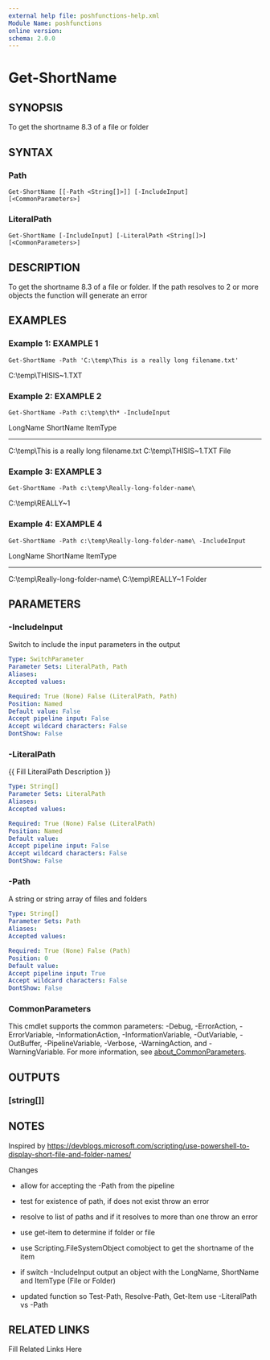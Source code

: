 ```yaml
---
external help file: poshfunctions-help.xml
Module Name: poshfunctions
online version: 
schema: 2.0.0
---
```


# Get-ShortName

## SYNOPSIS

To get the shortname 8.3 of a file or folder

## SYNTAX

### Path

```
Get-ShortName [[-Path <String[]>]] [-IncludeInput] [<CommonParameters>]
```

### LiteralPath

```
Get-ShortName [-IncludeInput] [-LiteralPath <String[]>] [<CommonParameters>]
```

## DESCRIPTION

To get the shortname 8.3 of a file or folder.
If the path resolves to 2 or more objects the function will generate an error


## EXAMPLES

### Example 1: EXAMPLE 1

```
Get-ShortName -Path 'C:\temp\This is a really long filename.txt'
```

C:\temp\THISIS~1.TXT





### Example 2: EXAMPLE 2

```
Get-ShortName -Path c:\temp\th* -IncludeInput
```

LongName                                   ShortName            ItemType
--------                                   ---------            --------
C:\temp\This is a really long filename.txt C:\temp\THISIS~1.TXT File





### Example 3: EXAMPLE 3

```
Get-ShortName -Path c:\temp\Really-long-folder-name\
```

C:\temp\REALLY~1





### Example 4: EXAMPLE 4

```
Get-ShortName -Path c:\temp\Really-long-folder-name\ -IncludeInput
```

LongName                         ShortName        ItemType
--------                         ---------        --------
C:\temp\Really-long-folder-name\ C:\temp\REALLY~1 Folder






## PARAMETERS

### -IncludeInput

Switch to include the input parameters in the output

```yaml
Type: SwitchParameter
Parameter Sets: LiteralPath, Path
Aliases: 
Accepted values: 

Required: True (None) False (LiteralPath, Path)
Position: Named
Default value: False
Accept pipeline input: False
Accept wildcard characters: False
DontShow: False
```

### -LiteralPath

{{ Fill LiteralPath Description }}

```yaml
Type: String[]
Parameter Sets: LiteralPath
Aliases: 
Accepted values: 

Required: True (None) False (LiteralPath)
Position: Named
Default value: 
Accept pipeline input: False
Accept wildcard characters: False
DontShow: False
```

### -Path

A string or string array of files and folders

```yaml
Type: String[]
Parameter Sets: Path
Aliases: 
Accepted values: 

Required: True (None) False (Path)
Position: 0
Default value: 
Accept pipeline input: True
Accept wildcard characters: False
DontShow: False
```


### CommonParameters

This cmdlet supports the common parameters: -Debug, -ErrorAction, -ErrorVariable, -InformationAction, -InformationVariable, -OutVariable, -OutBuffer, -PipelineVariable, -Verbose, -WarningAction, and -WarningVariable. For more information, see [about_CommonParameters](http://go.microsoft.com/fwlink/?LinkID=113216).

## OUTPUTS

### [string[]]


## NOTES

Inspired by https://devblogs.microsoft.com/scripting/use-powershell-to-display-short-file-and-folder-names/

Changes
* allow for accepting the -Path from the pipeline
* test for existence of path, if does not exist throw an error
* resolve to list of paths and if it resolves to more than one throw an error
* use get-item to determine if folder or file
* use Scripting.FileSystemObject comobject to get the shortname of the item
* if switch -IncludeInput output an object with the LongName, ShortName and ItemType (File or Folder)

* updated function so Test-Path, Resolve-Path, Get-Item use -LiteralPath vs -Path


## RELATED LINKS

Fill Related Links Here


